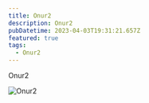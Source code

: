 ```yaml
---
title: Onur2
description: Onur2
pubDatetime: 2023-04-03T19:31:21.657Z
featured: true
tags:
  - Onur2
---
```

Onur2

![Onur2](../assets/astro-blog-course-1-intro-and-installation-5-54-screenshot.jpg "Onur2")